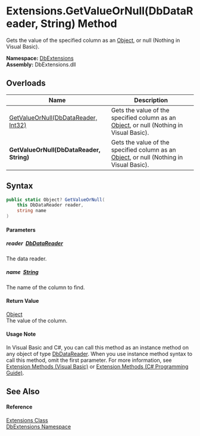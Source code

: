 Extensions.GetValueOrNull(DbDataReader, String) Method
======================================================
Gets the value of the specified column as an [Object][1], or null (Nothing in Visual Basic).
  
**Namespace:** [DbExtensions][2]  
**Assembly:** DbExtensions.dll

Overloads
---------

| Name                                     | Description                                                                                  |
| ---------------------------------------- | -------------------------------------------------------------------------------------------- |
| [GetValueOrNull(DbDataReader, Int32)][3] | Gets the value of the specified column as an [Object][1], or null (Nothing in Visual Basic). |
| **GetValueOrNull(DbDataReader, String)** | Gets the value of the specified column as an [Object][1], or null (Nothing in Visual Basic). |


Syntax
------

```csharp
public static Object? GetValueOrNull(
	this DbDataReader reader,
	string name
)
```

#### Parameters

##### *reader*  [DbDataReader][4]
The data reader.

##### *name*  [String][5]
The name of the column to find.

#### Return Value
[Object][1]  
The value of the column.
#### Usage Note
In Visual Basic and C#, you can call this method as an instance method on any object of type [DbDataReader][4]. When you use instance method syntax to call this method, omit the first parameter. For more information, see [Extension Methods (Visual Basic)][6] or [Extension Methods (C# Programming Guide)][7].

See Also
--------

#### Reference
[Extensions Class][8]  
[DbExtensions Namespace][2]  

[1]: https://learn.microsoft.com/dotnet/api/system.object
[2]: ../README.md
[3]: GetValueOrNull.md
[4]: https://learn.microsoft.com/dotnet/api/system.data.common.dbdatareader
[5]: https://learn.microsoft.com/dotnet/api/system.string
[6]: https://docs.microsoft.com/dotnet/visual-basic/programming-guide/language-features/procedures/extension-methods
[7]: https://docs.microsoft.com/dotnet/csharp/programming-guide/classes-and-structs/extension-methods
[8]: README.md
